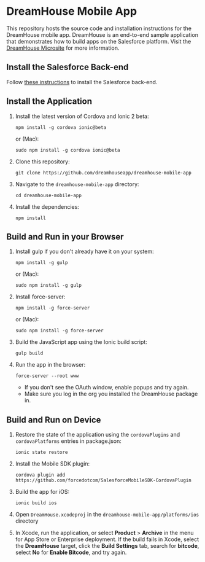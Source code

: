 # DreamHouse Mobile App

This repository hosts the source code and installation instructions for the DreamHouse mobile app. DreamHouse is an end-to-end sample application that demonstrates how to build apps on the Salesforce platform. Visit the [DreamHouse Microsite](http://dreamhouse-site.herokuapp.com/) for more information.


## Install the Salesforce Back-end

Follow [these instructions](http://dreamhouse-site.herokuapp.com/installation/) to install the Salesforce back-end.

## Install the Application

1. Install the latest version of Cordova and Ionic 2 beta:
    ```
    npm install -g cordova ionic@beta
    ```

    or (Mac):
    ```
    sudo npm install -g cordova ionic@beta
    ```

1. Clone this repository:
    ```
    git clone https://github.com/dreamhouseapp/dreamhouse-mobile-app
    ```
    
1. Navigate to the `dreamhouse-mobile-app` directory:
    ```
    cd dreamhouse-mobile-app
    ```

1. Install the dependencies:
    ```
    npm install
    ```
    
## Build and Run in your Browser    

1. Install gulp if you don't already have it on your system:
    ```
    npm install -g gulp
    ```

    or (Mac):
    ```
    sudo npm install -g gulp
    ```

1. Install force-server:
    ```
    npm install -g force-server
    ```

    or (Mac):
    ```
    sudo npm install -g force-server
    ```

1. Build the JavaScript app using the Ionic build script:
    ```
    gulp build
    ```

1. Run the app in the browser:
    ```
    force-server --root www
    ```
    
    - If you don't see the OAuth window, enable popups and try again.
    - Make sure you log in the org you installed the DreamHouse package in.
        
        
## Build and Run on Device

1. Restore the state of the application using the `cordovaPlugins` and `cordovaPlatforms` entries in package.json:
    ```
    ionic state restore
    ```

1. Install the Mobile SDK plugin:
    ```
    cordova plugin add https://github.com/forcedotcom/SalesforceMobileSDK-CordovaPlugin
    ```

1. Build the app for iOS:
    ```
    ionic build ios
    ```

1. Open ```DreamHouse.xcodeproj``` in the ```dreamhouse-mobile-app/platforms/ios``` directory  

1. In Xcode, run the application, or select **Product** > **Archive** in the menu for App Store or Enterprise deployment. If the build fails in Xcode, select the **DreamHouse** target, click the **Build Settings** tab, search for **bitcode**, select **No** for **Enable Bitcode**, and try again.